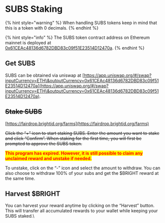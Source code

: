# SUBS Staking

{% hint style="warning" %}
When handling SUBS tokens keep in mind that this is a token with 0 decimals.
{% endhint %}

{% hint style="info" %}
The SUBS token contract address on Ethereum mainnet is deployed at [0x61CEAc48136d6782DBD83c09f51E23514D12470a](https://etherscan.io/address/0x61CEAc48136d6782DBD83c09f51E23514D12470a).
{% endhint %}

## Get SUBS

SUBS can be obtained via uniswap at [https://app.uniswap.org/#/swap?inputCurrency=ETH\&outputCurrency=0x61CEAc48136d6782DBD83c09f51E23514D12470a](https://app.uniswap.org/#/swap?inputCurrency=ETH\&outputCurrency=0x61CEAc48136d6782DBD83c09f51E23514D12470a).

## ~~Stake SUBS~~

[https://fairdrop.brightid.org/farms](https://fairdrop.brightid.org/farms)

~~Click the “+” icon to start staking SUBS. Enter the amount you want to stake and click “Confirm”. When staking for the first time, you will first be prompted to approve the SUBS token.~~

<mark style="color:red;">**This program has expired. However, it is still possible to claim any unclaimed reward and unstake if needed.**</mark>

To unstake, click on the “-” icon and select the amount to withdraw. You can also choose to withdraw 100% of your subs and get the $BRIGHT reward at the same time.

## Harvest $BRIGHT

You can harvest your reward anytime by clicking on the “Harvest” button. This will transfer all accumulated rewards to your wallet while keeping your SUBS staked.\

